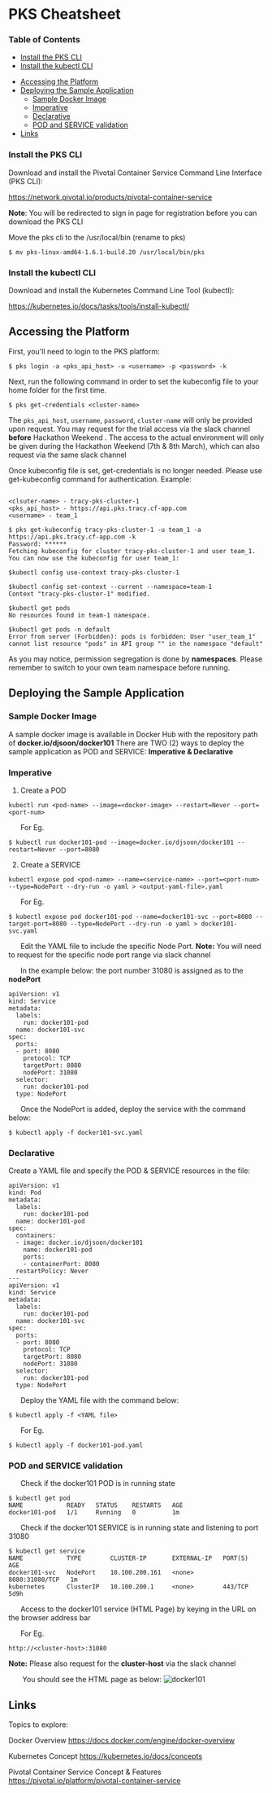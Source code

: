 # PKS Cheatsheet

### Table of Contents
  * [Install the PKS CLI](#install-the-pks-cli)
  * [Install the kubectl CLI](#install-the-kubectl-cli)
- [Accessing the Platform](#accessing-the-platform)
- [Deploying the Sample Application](#deploying-the-sample-application)
  * [Sample Docker Image](#sample-docker-image)
  * [Imperative](#imperative)
  * [Declarative](#declarative)
  * [POD and SERVICE validation](#pod---service-validation)
- [Links](#links)


  
### Install the PKS CLI
Download and install the Pivotal Container Service Command Line Interface (PKS CLI):

https://network.pivotal.io/products/pivotal-container-service

**Note**: You will be redirected to sign in page for registration before you can download the PKS CLI

Move the pks cli to the /usr/local/bin (rename to pks)
```
$ mv pks-linux-amd64-1.6.1-build.20 /usr/local/bin/pks
```

### Install the kubectl CLI
Download and install the Kubernetes Command Line Tool (kubectl):

https://kubernetes.io/docs/tasks/tools/install-kubectl/


## Accessing the Platform
First, you'll need to login to the PKS platform:
```
$ pks login -a <pks_api_host> -u <username> -p <password> -k
```

Next, run the following command in order to set the kubeconfig file to your home folder for the first time.
```
$ pks get-credentials <cluster-name>
```
The `pks_api_host`, `username`, `password`, `cluster-name` will only be provided upon request. You may request for the trial access via the slack channel **before** Hackathon Weekend . The access to the actual environment will only be given during the Hackathon Weekend (7th & 8th March), which can also request via the same slack channel

Once kubeconfig file is set, get-credentials is no longer needed. Please use get-kubeconfig command for authentication.
Example:

```

<clsuter-name> - tracy-pks-cluster-1
<pks_api_host> - https://api.pks.tracy.cf-app.com
<username> - team_1

$ pks get-kubeconfig tracy-pks-cluster-1 -u team_1 -a https://api.pks.tracy.cf-app.com -k              
Password: ******
Fetching kubeconfig for cluster tracy-pks-cluster-1 and user team_1.
You can now use the kubeconfig for user team_1:

$kubectl config use-context tracy-pks-cluster-1

$kubectl config set-context --current --namespace=team-1                                             
Context "tracy-pks-cluster-1" modified.

$kubectl get pods                                                                                         
No resources found in team-1 namespace.

$kubectl get pods -n default                                                                               
Error from server (Forbidden): pods is forbidden: User "user_team_1" cannot list resource "pods" in API group "" in the namespace "default"
```
As you may notice, permission segregation is done by **namespaces**. Please remember to switch to your own team namespace before running.


## Deploying the Sample Application
### Sample Docker Image
A sample docker image is available in Docker Hub with the repository path of **docker.io/djsoon/docker101**
There are TWO (2) ways to deploy the sample application as POD and SERVICE: **Imperative & Declarative**

### Imperative

1. Create a POD
```
kubectl run <pod-name> --image=<docker-image> --restart=Never --port=<port-num> 
```
&nbsp;&nbsp;&nbsp;&nbsp;&nbsp;&nbsp;For Eg.
```
$ kubectl run docker101-pod --image=docker.io/djsoon/docker101 --restart=Never --port=8080
```

2. Create a SERVICE
```
kubectl expose pod <pod-name> --name=<service-name> --port=<port-num> --type=NodePort --dry-run -o yaml > <output-yaml-file>.yaml
```
&nbsp;&nbsp;&nbsp;&nbsp;&nbsp;&nbsp;For Eg.
```
$ kubectl expose pod docker101-pod --name=docker101-svc --port=8080 --target-port=8080 --type=NodePort --dry-run -o yaml > docker101-svc.yaml
```
&nbsp;&nbsp;&nbsp;&nbsp;&nbsp;&nbsp;Edit the YAML file to include the specific Node Port. **Note:** You will need to request for the specific node port range via slack channel

&nbsp;&nbsp;&nbsp;&nbsp;&nbsp;&nbsp;In the example below: the port number 31080 is assigned as to the **nodePort**
```
apiVersion: v1
kind: Service
metadata:
  labels:
    run: docker101-pod
  name: docker101-svc
spec:
  ports:
  - port: 8080
    protocol: TCP
    targetPort: 8080
    nodePort: 31080
  selector:
    run: docker101-pod
  type: NodePort
```
&nbsp;&nbsp;&nbsp;&nbsp;&nbsp;&nbsp;Once the NodePort is added, deploy the service with the command below:
```
$ kubectl apply -f docker101-svc.yaml
```

### Declarative

Create a YAML file and specify the POD & SERVICE resources in the file:

```
apiVersion: v1
kind: Pod
metadata:
  labels:
    run: docker101-pod
  name: docker101-pod
spec:
  containers:
  - image: docker.io/djsoon/docker101
    name: docker101-pod
    ports:
    - containerPort: 8080
  restartPolicy: Never
---
apiVersion: v1
kind: Service
metadata:
  labels:
    run: docker101-pod
  name: docker101-svc
spec:
  ports:
  - port: 8080
    protocol: TCP
    targetPort: 8080
    nodePort: 31080
  selector:
    run: docker101-pod
  type: NodePort
```
&nbsp;&nbsp;&nbsp;&nbsp;&nbsp;&nbsp;Deploy the YAML file with the command below:
```
$ kubectl apply -f <YAML file>
```

&nbsp;&nbsp;&nbsp;&nbsp;&nbsp;&nbsp;For Eg.

```
$ kubectl apply -f docker101-pod.yaml
```

### POD and SERVICE validation

&nbsp;&nbsp;&nbsp;&nbsp;&nbsp;&nbsp;Check if the docker101 POD is in running state
```
$ kubectl get pod
NAME            READY   STATUS    RESTARTS   AGE
docker101-pod   1/1     Running   0          1m
```
&nbsp;&nbsp;&nbsp;&nbsp;&nbsp;&nbsp;Check if the docker101 SERVICE is in running state and listening to port 31080
```
$ kubectl get service
NAME            TYPE        CLUSTER-IP       EXTERNAL-IP   PORT(S)          AGE
docker101-svc   NodePort    10.100.200.161   <none>        8080:31080/TCP   1m
kubernetes      ClusterIP   10.100.200.1     <none>        443/TCP          5d9h
```

&nbsp;&nbsp;&nbsp;&nbsp;&nbsp;&nbsp;Access to the docker101 service (HTML Page) by keying in the URL on the browser address bar

&nbsp;&nbsp;&nbsp;&nbsp;&nbsp;&nbsp;For Eg.
```
http://<cluster-host>:31080
```

**Note:** Please also request for the **cluster-host** via the slack channel
  
&nbsp;&nbsp;&nbsp;&nbsp;&nbsp;&nbsp;
You should see the HTML page as below:
![docker101](/docker101.png)



## Links

Topics to explore:

Docker Overview
https://docs.docker.com/engine/docker-overview

Kubernetes Concept
https://kubernetes.io/docs/concepts

Pivotal Container Service Concept & Features
https://pivotal.io/platform/pivotal-container-service


